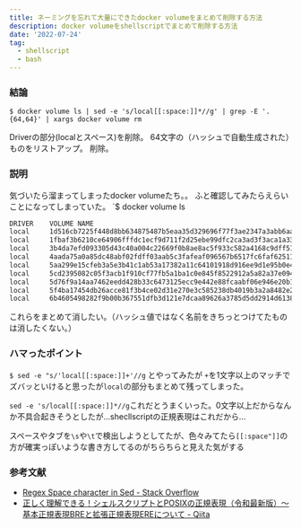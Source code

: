 ```yaml
---
title: ネーミングを忘れて大量にできたdocker volumeをまとめて削除する方法
description: docker volumeをshellscriptでまとめて削除する方法
date: '2022-07-24'
tag:
  - shellscript
  - bash
---
```


### 結論
`$ docker volume ls | sed -e 's/local[[:space:]]*//g' | grep -E '.{64,64}' | xargs docker volume rm`

Driverの部分(localとスペース)を削除。
64文字の（ハッシュで自動生成された）ものをリストアップ。
削除。

### 説明
気づいたら溜まってしまったdocker volumeたち。。
ふと確認してみたらえらいことになってしまっていた。
`$ docker volume ls
```txt
DRIVER    VOLUME NAME
local     1d516cb7225f448d8bb634875487b5eaa35d329696f77f3ae2347a3abb6aa94a
local     1fbaf3b6210ce64906fffdc1ecf9d711f2d25ebe99dfc2ca3ad3f3aca1a33801
local     3b4da7efd093305d43c40a004c22669f0b8ae8ac5f933c582a4168c9dff51763
local     4aada75a0a85dc48abf02fdff03aab5c3fafeaf096567b6517fc6faf62511749
local     5aa299e15cfeb3a5e3b41c1ab53a17382a11c64101918d916ee9d1e95b0e4672
local     5cd2395082c05f3acb1f910cf77fb5a1ba1c0e845f8522912a5a82a37e0946ce
local     5d76f9a14aa7462eedd428b33c6473125ecc9e442e88fcaabf06e946e20b19d9
local     5f4ba17454db26acce81f3b4ce02d31e270e3c585238db4019b3a2a8482e2238
local     6b4605498282f9b00b367551dfb3d121e7dcaa89626a3785d5dd2914d6138712
```

これらをまとめて消したい。（ハッシュ値ではなく名前をきちっとつけてたものは消したくない。）

### ハマったポイント

`$ sed -e "s/'local[[:space:]]+'//g` とやってみたが
`+`を1文字以上のマッチでズバッといけると思ったが`local`の部分もまとめて残ってしまった。

`sed -e 's/local[[:space:]]*//g`これだとうまくいった。0文字以上だからなんか不具合起きそうとしたが...shecllscriptの正規表現はこれだから...

スペースやタブを`\s`や`\t`で検出しようとしてたが、色々みてたら`[[:space"]]`の方が確実っぽいような書き方してるのがちらちらと見えた気がする




### 参考文献
- [Regex Space character in Sed - Stack Overflow](https://stackoverflow.com/questions/15509536/regex-space-character-in-sed)
- [正しく理解できる！シェルスクリプトとPOSIXの正規表現（令和最新版）〜 基本正規表現BREと拡張正規表現EREについて - Qiita](https://qiita.com/ko1nksm/items/53abc144558b9bb5629f)